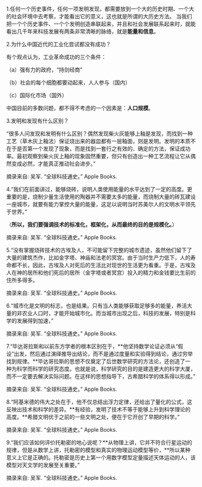 1.任何一个历史事件，任何一项发明发现，都需要放到一个大的历史时期、一个大的社会环境中去考察，才能看出它的意义，这也就是所谓的大历史方法。
当我们把一个个历史事件、一个个发明创造串联起来，并且和社会发展联系起来时，就能看出几千年来科技发展有两条非常清晰的脉络，就是**能量和信息**。

2.为什么中国近代的工业化尝试都没有成功？

有个观点认为，工业革命成功的三个条件：

（a）强有力的政府，“持剑经商”

（b）社会的每个细胞都要动起来，人人参与（国内）

（c）国际化市场（国外）

中国目前的多数问题，都不得不考虑的一个因素是：**人口规模**。

3.发明和发现有什么区别？

“很多人问发现和发明有什么区别？偶然发现柴火灰能够上釉是发现，而找到一种工艺（草木灰上釉法）保证烧出来的器皿都有一层釉面，则是发明。发明的本质不在于是否第一个发现了现象，而是找到一套行之有效的、确定的方法，保证成功率。最初观察到柴火灰上釉的现象固然重要，但只有创造出一种工艺流程让它从偶然变成必然，才能真正推动社会进步。”

摘录来自: 吴军. “全球科技通史。” Apple Books. 

4.“我们在前面讲过，能够烧砖，说明人类使用能量的水平达到了一定的高度。更重要的是，烧制少量生活使用的陶器并不需要太多的能量，而烧制大量的砖瓦建设一座城市，就要有能力掌控大量的能量，这足以说明当时苏美尔人的文明水平领先于世界。”

（**所以，我们要强调技术的标准化，框架化，从而最终的目的是规模化。**）

摘录来自: 吴军. “全球科技通史。” Apple Books. 

5.“没有掌握烧砖技术的古埃及人，不可能留下完整的城市遗迹，虽然他们留下了大量的建筑杰作，比如金字塔、神庙和法老的冥宫。由于当时生产力低下，人的寿命都不长，因此，古埃及人对死后的生活比对现世的生活更为看重。于是，古埃及人在神的居所和他们死后的居所（金字塔或者冥宫）投入的精力和金钱要比生前的住所多得多。

摘录来自: 吴军. “全球科技通史。” Apple Books. 

6.“城市化是文明的标志，也是结果。只有当人类能够获取足够多的能量，养活大量的非农业人口时，才能开始城市化。而当城市出现之后，科技的发展，特别是科学的发展得到加速，”

摘录来自: 吴军. “全球科技通史。” Apple Books. 

7.“毕达哥拉斯和以前东方学者的根本区别在于，**他坚持数学论证必须从“假设”出发，然后通过演绎推导出结论，而不是通过度量和实验得到结论，通过穷举找到规律。**毕达哥拉斯的思想不仅奠定了后世数学研究的方法论，还创造了一种为科学而科学的研究态度。也就是说，科学研究的目的是建造更大的科学大厦，而不一定要去解决实际问题。在这样的思想指导下，古希腊科学的体系得以形成。”

摘录来自: 吴军. “全球科技通史。” Apple Books. 

8.“阿基米德的伟大之处在于，他不仅总结出浮力定律，还给出了量化的公式，这反映出技术和科学的差异。**有经验，发明了技术不等于能够上升到科学理论的高度。**希腊文明优于之前的一些文明之处，便在于它开创了早期的科学。”

摘录来自: 吴军. “全球科技通史。” Apple Books. 

9.“我们应该如何评价托勒密的地心说呢？**从物理上讲，它并不符合行星运动的规律，但是从数学上讲，托勒密的模型和真实的物理运动模型等价，**所以某种意义上它是正确的。托勒密是历史上第一个用数字模型定量描述天体运动的人，该模型对天文学的发展至关重要。”

摘录来自: 吴军. “全球科技通史。” Apple Books. 







